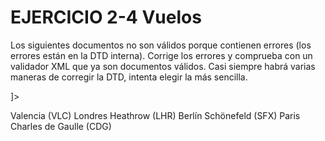 # EJERCICIO 2-4 Vuelos

Los siguientes documentos no son válidos porque contienen errores (los errores están
en la DTD interna). Corrige los errores y comprueba con un validador XML que ya son
documentos válidos. Casi siempre habrá varias maneras de corregir la DTD, intenta elegir
la más sencilla.

<?xml version="1.0" encoding="UTF-8"?>
<!DOCTYPE vuelos [
<!ELEMENT vuelos (vuelo*)>
<!ELEMENT vuelo (origen, destino)>
<!ELEMENT origen (#PCDATA)>
<!ELEMENT destino (#PCDATA)>
]>

<vuelos>
    <vuelo>
        <origen>Valencia (VLC)</origen>
        <destino>Londres Heathrow (LHR)</destino>
    </vuelo>
    <vuelo>
        <destino>Berlín Schönefeld (SFX)</destino>
        <origen>Paris Charles de Gaulle (CDG)</origen>
    </vuelo>
</vuelos>